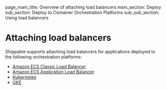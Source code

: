 page_main_title: Overview of attaching load balancers
main_section: Deploy
sub_section: Deploy to Container Orchestration Platforms
sub_sub_section: Using load balancers

# Attaching load balancers

Shippable supports attaching load balancers for applications deployed to the following orchestration platforms:

* [Amazon ECS Classic Load Balancer](/deploy/lb-amazon-ecs-classic)
* [Amazon ECS Application Load Balancer](/deploy/lb-amazon-ecs-app)
* [Kubernetes](/deploy/lb-kubernetes)
* [GKE](/deploy/lb-gke)
